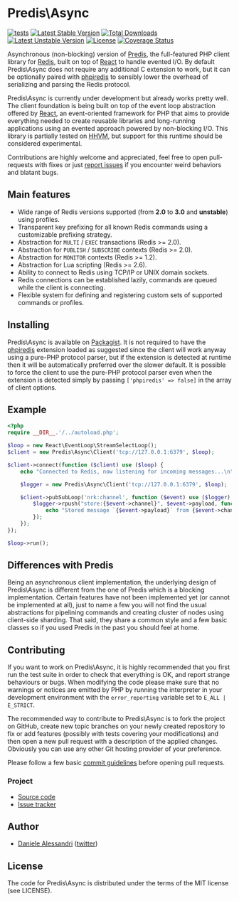# Predis\Async #


[![tests](https://github.com/laravie/predis-async/workflows/tests/badge.svg?branch=master)](https://github.com/laravie/predis-async/actions?query=workflow%3Atests+branch%3Amaster)
[![Latest Stable Version](https://poser.pugx.org/laravie/predis-async/v/stable)](https://packagist.org/packages/laravie/predis-async)
[![Total Downloads](https://poser.pugx.org/laravie/predis-async/downloads)](https://packagist.org/packages/laravie/predis-async)
[![Latest Unstable Version](https://poser.pugx.org/laravie/predis-async/v/unstable)](https://packagist.org/packages/laravie/predis-async)
[![License](https://poser.pugx.org/laravie/predis-async/license)](https://packagist.org/packages/laravie/predis-async)
[![Coverage Status](https://coveralls.io/repos/github/laravie/predis-async/badge.svg?branch=master)](https://coveralls.io/github/laravie/predis-async?branch=master)

Asynchronous (non-blocking) version of [Predis](https://github.com/nrk/predis), the full-featured
PHP client library for [Redis](http://redis.io), built on top of [React](http://reactphp.org/) to
handle evented I/O. By default Predis\Async does not require any additional C extension to work, but
it can be optionally paired with [phpiredis](https://github.com/nrk/phpiredis) to sensibly lower the
overhead of serializing and parsing the Redis protocol.

Predis\Async is currently under development but already works pretty well. The client foundation is
being built on top of the event loop abstraction offered by [React](https://github.com/reactphp), an
event-oriented framework for PHP that aims to provide everything needed to create reusable libraries
and long-running applications using an evented approach powered by non-blocking I/O. This library is
partially tested on [HHVM](http://www.hhvm.com), but support for this runtime should be considered
experimental.

Contributions are highly welcome and appreciated, feel free to open pull-requests with fixes or just
[report issues](https://github.com/laravie/predis-async/issues) if you encounter weird behaviors and
blatant bugs.

## Main features ##

- Wide range of Redis versions supported (from __2.0__ to __3.0__ and __unstable__) using profiles.
- Transparent key prefixing for all known Redis commands using a customizable prefixing strategy.
- Abstraction for `MULTI` / `EXEC` transactions (Redis >= 2.0).
- Abstraction for `PUBLISH` / `SUBSCRIBE` contexts (Redis >= 2.0).
- Abstraction for `MONITOR` contexts (Redis >= 1.2).
- Abstraction for Lua scripting (Redis >= 2.6).
- Ability to connect to Redis using TCP/IP or UNIX domain sockets.
- Redis connections can be established lazily, commands are queued while the client is connecting.
- Flexible system for defining and registering custom sets of supported commands or profiles.

## Installing ##

Predis\Async is available on [Packagist](http://packagist.org/packages/predis/predis-async). It is
not required to have the [phpiredis](https://github.com/nrk/phpiredis) extension loaded as suggested
since the client will work anyway using a pure-PHP protocol parser, but if the extension is detected
at runtime then it will be automatically preferred over the slower default. It is possible to force
the client to use the pure-PHP protocol parser even when the extension is detected simply by passing
`['phpiredis' => false]` in the array of client options.

## Example ##

``` php
<?php
require __DIR__.'/../autoload.php';

$loop = new React\EventLoop\StreamSelectLoop();
$client = new Predis\Async\Client('tcp://127.0.0.1:6379', $loop);

$client->connect(function ($client) use ($loop) {
    echo "Connected to Redis, now listening for incoming messages...\n";

    $logger = new Predis\Async\Client('tcp://127.0.0.1:6379', $loop);

    $client->pubSubLoop('nrk:channel', function ($event) use ($logger) {
        $logger->rpush("store:{$event->channel}", $event->payload, function () use ($event) {
            echo "Stored message `{$event->payload}` from {$event->channel}.\n";
        });
    });
});

$loop->run();
```

## Differences with Predis ##

Being an asynchronous client implementation, the underlying design of Predis\Async is different from
the one of Predis which is a blocking implementation. Certain features have not been implemented yet
(or cannot be implemented at all), just to name a few you will not find the usual abstractions for
pipelining commands and creating cluster of nodes using client-side sharding. That said, they share
a common style and a few basic classes so if you used Predis in the past you should feel at home.

## Contributing ##

If you want to work on Predis\Async, it is highly recommended that you first run the test suite in
order to check that everything is OK, and report strange behaviours or bugs. When modifying the code
please make sure that no warnings or notices are emitted by PHP by running the interpreter in your
development environment with the `error_reporting` variable set to `E_ALL | E_STRICT`.

The recommended way to contribute to Predis\Async is to fork the project on GitHub, create new topic
branches on your newly created repository to fix or add features (possibly with tests covering your
modifications) and then open a new pull request with a description of the applied changes. Obviously
you can use any other Git hosting provider of your preference.

Please follow a few basic [commit guidelines](http://git-scm.com/book/ch5-2.html#Commit-Guidelines)
before opening pull requests.

### Project ###
- [Source code](https://github.com/laravie/predis-async/)
- [Issue tracker](https://github.com/laravie/predis-async/issues)

## Author ##

- [Daniele Alessandri](mailto:suppakilla@gmail.com) ([twitter](http://twitter.com/JoL1hAHN))

## License ##

The code for Predis\Async is distributed under the terms of the MIT license (see LICENSE).
